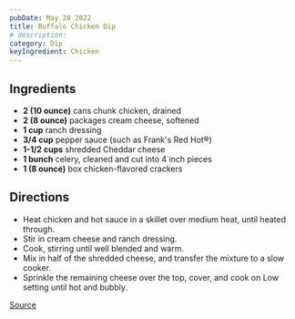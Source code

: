 ```yaml
---
pubDate: May 28 2022
title: Buffalo Chicken Dip
# description:
category: Dip
keyIngredient: Chicken
---
```


## Ingredients
- **2 (10 ounce)** cans chunk chicken, drained
- **2 (8 ounce)** packages cream cheese, softened
- **1 cup** ranch dressing
- **3/4 cup** pepper sauce (such as Frank's Red Hot®)
- **1-1/2 cups** shredded Cheddar cheese
- **1 bunch** celery, cleaned and cut into 4 inch pieces
- **1 (8 ounce)** box chicken-flavored crackers

## Directions
- Heat chicken and hot sauce in a skillet over medium heat, until heated through.
- Stir in cream cheese and ranch dressing.
- Cook, stirring until well blended and warm.
- Mix in half of the shredded cheese, and transfer the mixture to a slow cooker.
- Sprinkle the remaining cheese over the top, cover, and cook on Low setting until hot and bubbly.

[Source](http://allrecipes.com/Recipe/Buffalo-Chicken-Dip/Detail.aspx)
